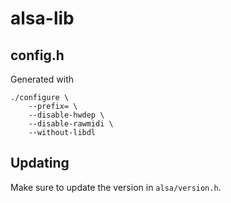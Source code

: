 # alsa-lib

## config.h
Generated with

	./configure \
		--prefix= \
		--disable-hwdep \
		--disable-rawmidi \
		--without-libdl

## Updating

Make sure to update the version in `alsa/version.h`.
